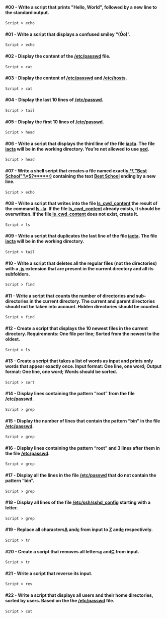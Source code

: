 #### #00 - Write a script that prints "Hello, World", followed by a new line to the standard output.
`Script > echo`

#### #01 - Write a script that displays a confused smiley "(Ôo)'.
`Script > echo`

#### #02 - Display the content of the [/etc/passwd]() file.
`Script > cat`

#### #03 - Display the content of [/etc/passwd]() and [/etc/hosts]().
`Script > cat`

#### #04 - Display the last 10 lines of [/etc/passwd]().
`Script > tail`

#### #05 - Display the first 10 lines of [/etc/passwd]().
`Script > head`

#### #06 - Write a script that displays the third line of the file [iacta](). The file [iacta]() will be in the working directory. You’re not allowed to use [sed]().
`Script > head`

#### #07 - Write a shell script that creates a file named exactly[ \*\\'"Best School"\'\\*$\?\*\*\*\*\*:)]() containing the text [Best School]() ending by a new line.
`Script > echo`

#### #08 - Write a script that writes into the file [ls_cwd_content]() the result of the command [ls -la](). If the file [ls_cwd_content]() already exists, it should be overwritten. If the file[ ls_cwd_content]() does not exist, create it.
`Script > ls`

#### #09 - Write a script that duplicates the last line of the file [iacta](). The file [iacta]() will be in the working directory.
`Script > tail`

#### #10 - Write a script that deletes all the regular files (not the directories) with a [.js]() extension that are present in the current directory and all its subfolders.
`Script > find`

#### #11 - Write a script that counts the number of directories and sub-directories in the current directory. The current and parent directories should not be taken into account. Hidden directories should be counted.
`Script > find`

#### #12 - Create a script that displays the 10 newest files in the current directory. Requirements: One file per line; Sorted from the newest to the oldest.
`Script > ls`

#### #13 - Create a script that takes a list of words as input and prints only words that appear exactly once. Input format: One line, one word; Output format: One line, one word; Words should be sorted.
`Script > sort`

#### #14 - Display lines containing the pattern “root” from the file [/etc/passwd]().
`Script > grep`

#### #15 - Display the number of lines that contain the pattern “bin” in the file [/etc/passwd]().
`Script > grep`

#### #16 - Display lines containing the pattern “root” and 3 lines after them in the file [/etc/passwd]().
`Script > grep`

#### #17 - Display all the lines in the file [/etc/passwd]() that do not contain the pattern “bin”.
`Script > grep`

#### #18 - Display all lines of the file [/etc/ssh/sshd_config]() starting with a letter.
`Script > grep`

#### #19 - Replace all characters[A]() and[c]() from input to [Z]() and[e]() respectively.
`Script > tr`

#### #20 - Create a script that removes all letters[c]() and[C]() from input.
`Script > tr`

#### #21 - Write a script that reverse its input.
`Script > rev`

#### #22 - Write a script that displays all users and their home directories, sorted by users. Based on the the [/etc/passwd]() file.
`Script > cut`
